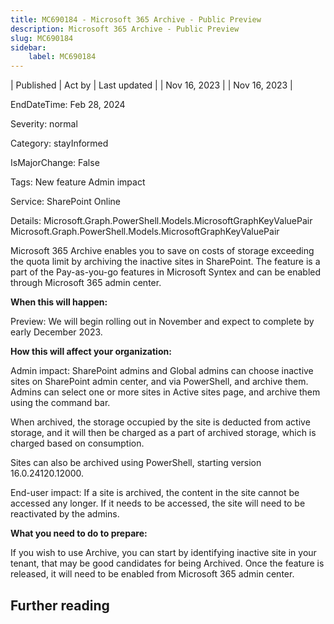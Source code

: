 ```yaml
---
title: MC690184 - Microsoft 365 Archive - Public Preview
description: Microsoft 365 Archive - Public Preview
slug: MC690184
sidebar:
    label: MC690184
---
```


| Published | Act by | Last updated |
| Nov 16, 2023 |  | Nov 16, 2023 |

EndDateTime: Feb 28, 2024

Severity: normal

Category: stayInformed

IsMajorChange: False

Tags: New feature Admin impact

Service: SharePoint Online

Details: Microsoft.Graph.PowerShell.Models.MicrosoftGraphKeyValuePair Microsoft.Graph.PowerShell.Models.MicrosoftGraphKeyValuePair

<p style="">Microsoft 365 Archive enables you to save on costs of storage exceeding the quota limit by archiving the inactive sites in SharePoint. The feature is a part of the Pay-as-you-go features in Microsoft Syntex and&nbsp;can be enabled through Microsoft 365 admin center.&nbsp;<br></p>
<p><b>When this will happen:</b><br></p>

<p>Preview: We will begin rolling out in November and expect to complete by early December 2023.</p>

<p><b>How this will affect your organization:</b><br></p>

<p>Admin impact: SharePoint admins and Global admins can choose inactive sites on SharePoint admin center, and via PowerShell, and archive them. Admins can select one or more sites in Active sites page, and archive them using the command bar.
</p><p>When archived, the storage occupied by the site is deducted from active storage, and it will then be charged as a part of archived storage, which is charged based on consumption. 
</p><p>Sites can also be archived using PowerShell, starting version 16.0.24120.12000.
</p><p>
</p><p>End-user impact: If a site is archived, the content in the site cannot be accessed any longer. If it needs to be accessed, the site will need to be reactivated by the admins.<br></p><p><b>What you need to do to prepare:</b><br></p>
<p>If you wish to use Archive, you can start by identifying inactive site in your tenant, that may be good candidates for being Archived. Once the feature is released, it will need to be enabled from Microsoft 365 admin center.</p>

## Further reading
